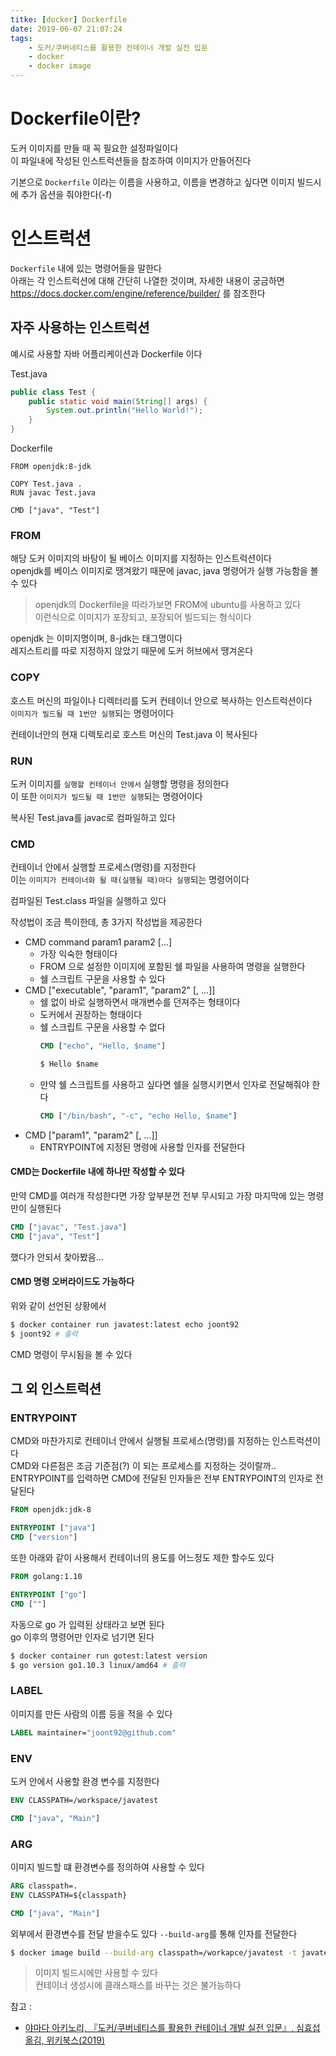 ```yaml
---
titke: [docker] Dockerfile
date: 2019-06-07 21:07:24
tags:
    - 도커/쿠버네티스를 활용한 컨테이너 개발 실전 입문
    - docker
    - docker image
---
```


# Dockerfile이란?
도커 이미지를 만들 때 꼭 필요한 설정파일이다  
이 파일내에 작성된 인스트럭션들을 참조하여 이미지가 만들어진다  

기본으로 `Dockerfile` 이라는 이름을 사용하고, 이름을 변경하고 싶다면 이미지 빌드시에 추가 옵션을 줘야한다(-f)  

# 인스트럭션
`Dockerfile` 내에 있는 명령어들을 말한다  
아래는 각 인스트럭션에 대해 간단히 나열한 것이며, 자세한 내용이 궁금하면 <https://docs.docker.com/engine/reference/builder/> 를 참조한다  

## 자주 사용하는 인스트럭션
예시로 사용할 자바 어플리케이션과 Dockerfile 이다  

Test.java
```java
public class Test {
    public static void main(String[] args) {
        System.out.println("Hello World!");
    }
}
```

Dockerfile
```
FROM openjdk:8-jdk

COPY Test.java .
RUN javac Test.java

CMD ["java", "Test"]
```

### FROM
해당 도커 이미지의 바탕이 될 베이스 이미지를 지정하는 인스트럭션이다  
openjdk를 베이스 이미지로 땡겨왔기 때문에 javac, java 명령어가 실행 가능함을 볼 수 있다  
> openjdk의 Dockerfile을 따라가보면 FROM에 ubuntu를 사용하고 있다  
> 이런식으로 이미지가 포장되고, 포장되어 빌드되는 형식이다  

openjdk 는 이미지명이며, 8-jdk는 태그명이다  
레지스트리를 따로 지정하지 않았기 때문에 도커 허브에서 땡겨온다  

### COPY
호스트 머신의 파일이나 디렉터리를 도커 컨테이너 안으로 복사하는 인스트럭션이다  
`이미지가 빌드될 때 1번만 실행`되는 명령어이다  

컨테이너안의 현재 디렉토리로 호스트 머신의 Test.java 이 복사된다  

### RUN
도커 이미지를 `실행할 컨테이너 안에서` 실행할 명령을 정의한다  
이 또한 `이미지가 빌드될 때 1번만 실행`되는 명령어이다  

복사된 Test.java를 javac로 컴파일하고 있다  

### CMD
컨테이너 안에서 실행할 프로세스(명령)를 지정한다  
이는 `이미지가 컨테이너화 될 때(실행될 때)마다 실행`되는 명령어이다  

컴파일된 Test.class 파일을 실행하고 있다  

작성법이 조금 특이한데, 총 3가지 작성법을 제공한다  
- CMD command param1 param2 [...]
    - 가장 익숙한 형태이다  
    - FROM 으로 설정한 이미지에 포함된 쉘 파일을 사용하여 명령을 실행한다  
    - 쉘 스크립트 구문을 사용할 수 있다  
- CMD ["executable", "param1", "param2" [, ...]]
    - 쉘 없이 바로 실행하면서 매개변수를 던져주는 형태이다  
    - 도커에서 권장하는 형태이다
    - 쉘 스크립트 구문을 사용할 수 없다
        ```dockerfile
        CMD ["echo", "Hello, $name"]

        $ Hello $name
        ```
    - 만약 쉘 스크립트를 사용하고 싶다면 쉘을 실행시키면서 인자로 전달해줘야 한다
        ```dockerfile
        CMD ["/bin/bash", "-c", "echo Hello, $name"]
        ```
- CMD ["param1", "param2" [, ...]]
    - ENTRYPOINT에 지정된 명령에 사용할 인자를 전달한다

#### CMD는 Dockerfile 내에 하나만 작성할 수 있다
만약 CMD를 여러개 작성한다면 가장 앞부분껀 전부 무시되고 가장 마지막에 있는 명령만이 실행된다  
```dockerfile
CMD ["javac", "Test.java"]
CMD ["java", "Test"]
```
했다가 안되서 찾아봤음...  

#### CMD 명령 오버라이드도 가능하다
위와 같이 선언된 상황에서 
```sh
$ docker container run javatest:latest echo joont92
$ joont92 # 출력
```
CMD 명령이 무시됨을 볼 수 있다  

## 그 외 인스트럭션
### ENTRYPOINT
CMD와 마찬가지로 컨테이너 안에서 실행될 프로세스(명령)를 지정하는 인스트럭션이다  
CMD와 다른점은 조금 기준점(?) 이 되는 프로세스를 지정하는 것이랄까..  
ENTRYPOINT를 입력하면 CMD에 전달된 인자들은 전부 ENTRYPOINT의 인자로 전달된다  
```dockerfile
FROM openjdk:jdk-8

ENTRYPOINT ["java"]
CMD ["version"]
```

또한 아래와 같이 사용해서 컨테이너의 용도를 어느정도 제한 할수도 있다  
```dockerfile
FROM golang:1.10

ENTRYPOINT ["go"]
CMD [""]
```

자동으로 go 가 입력된 상태라고 보면 된다  
go 이후의 명령어만 인자로 넘기면 된다  
```sh
$ docker container run gotest:latest version
$ go version go1.10.3 linux/amd64 # 출력
```

### LABEL
이미지를 만든 사람의 이름 등을 적을 수 있다  
```dockerfile
LABEL maintainer="joont92@github.com"
```

### ENV
도커 안에서 사용할 환경 변수를 지정한다  
```dockerfile
ENV CLASSPATH=/workspace/javatest

CMD ["java", "Main"]
```

### ARG
이미지 빌드할 떄 환경변수를 정의하여 사용할 수 있다  
```dockerfile
ARG classpath=.
ENV CLASSPATH=${classpath}

CMD ["java", "Main"]
```

외부에서 환경변수를 전달 받을수도 있다
`--build-arg`를 통해 인자를 전달한다  
```sh
$ docker image build --build-arg classpath=/workapce/javatest -t javatest:latest .
```
> 이미지 빌드시에만 사용할 수 있다  
> 컨테이너 생성시에 클래스패스를 바꾸는 것은 불가능하다  

참고 : 
- [야마다 아키노리, 『도커/쿠버네티스를 활용한 컨테이너 개발 실전 입문』, 심효섭 옮김, 위키북스(2019)](http://www.kyobobook.co.kr/product/detailViewKor.laf?ejkGb=KOR&mallGb=KOR&barcode=9791158391447&orderClick=LEA&Kc=)

<!-- more -->